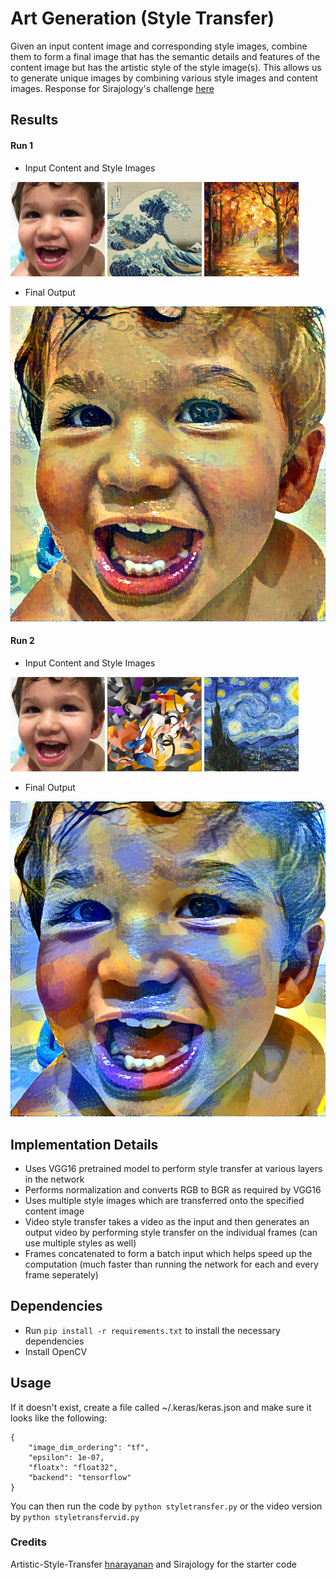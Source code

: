 # Art Generation (Style Transfer)

Given an input content image and corresponding style images, combine them to form a final image that has the semantic details and features of the content image but has the artistic style of the style image(s). This allows us to generate unique images by combining various style images and content images. Response for Sirajology's challenge [here](https://youtu.be/Oex0eWoU7AQ)

## Results

#### Run 1

* Input Content and Style Images

<img src="images/hugo.jpg" alt="" width="30%"> <img src="images/styles/wave.jpg" alt="" width="30%"> <img src="images/styles/forest.jpg" alt="" width="30%">

* Final Output

![Output a1](Outputs/Images/Run1/result9.bmp?raw=true "Output a1")

#### Run 2

* Input Content and Style Images

<img src="images/hugo.jpg" alt="" width="30%"> <img src="images/styles/gothic.jpg" alt="" width="30%"> <img src="images/styles/starry_night.jpg" alt="" width="30%">

* Final Output

![Output b1](Outputs/Images/Run2/result9.bmp?raw=true "Output b1")


## Implementation Details

* Uses VGG16 pretrained model to perform style transfer at various layers in the network
* Performs normalization and converts RGB to BGR as required by VGG16
* Uses multiple style images which are transferred onto the specified content image
* Video style transfer takes a video as the input and then generates an output video by performing style transfer on the individual frames (can use multiple styles as well)
* Frames concatenated to form a batch input which helps speed up the computation (much faster than running the network for each and every frame seperately)


## Dependencies

* Run `pip install -r requirements.txt` to install the necessary dependencies
* Install OpenCV


## Usage

If it doesn't exist, create a file called ~/.keras/keras.json and make sure it looks like the following:

   ````
   {
       "image_dim_ordering": "tf",
       "epsilon": 1e-07,
       "floatx": "float32",
       "backend": "tensorflow"
   }
   ````

You can then run the code by `python styletransfer.py` or the video version by `python styletransfervid.py`


### Credits

Artistic-Style-Transfer [hnarayanan](https://github.com/hnarayanan/artistic-style-transfer) and Sirajology for the starter code




